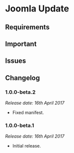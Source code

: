 # Joomla Update

## Requirements

## Important

## Issues

## Changelog

### 1.0.0-beta.2
*Release date: 16th April 2017*
- Fixed manifest.

### 1.0.0-beta.1
*Release date: 16th April 2017*
- Initial release.
